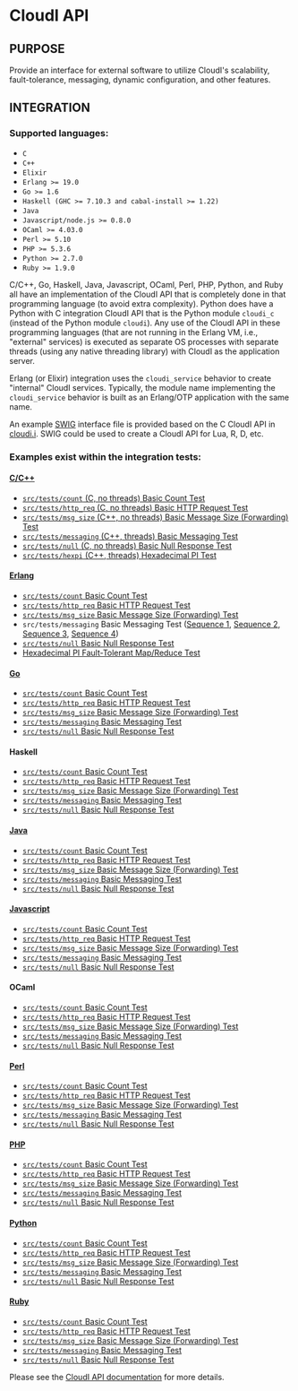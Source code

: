 # CloudI API

## PURPOSE

Provide an interface for external software to utilize CloudI's scalability,
fault-tolerance, messaging, dynamic configuration, and other features.

## INTEGRATION

### Supported languages:

* `C`
* `C++`
* `Elixir`
* `Erlang >= 19.0`
* `Go >= 1.6`
* `Haskell (GHC >= 7.10.3 and cabal-install >= 1.22)`
* `Java`
* `Javascript/node.js >= 0.8.0`
* `OCaml >= 4.03.0`
* `Perl >= 5.10`
* `PHP >= 5.3.6`
* `Python >= 2.7.0`
* `Ruby >= 1.9.0`

C/C++, Go, Haskell, Java, Javascript, OCaml, Perl, PHP, Python, and Ruby
all have an implementation of the CloudI API that is completely done in that
programming language (to avoid extra complexity).
Python does have a Python with C integration CloudI API that is the
Python module `cloudi_c` (instead of the Python module `cloudi`).
Any use of the CloudI API in these programming languages
(that are not running in the Erlang VM, i.e., "external" services)
is executed as separate OS processes with separate threads
(using any native threading library) with CloudI as the application server.

Erlang (or Elixir) integration uses the `cloudi_service` behavior to
create "internal" CloudI services.  Typically, the module name implementing
the `cloudi_service` behavior is built as an Erlang/OTP application
with the same name.

An example [SWIG](http://www.swig.org/) interface file is provided based on the
C CloudI API in [cloudi.i](https://github.com/CloudI/CloudI/blob/develop/src/api/c/cloudi.i).
SWIG could be used to create a CloudI API for Lua, R, D, etc.

### Examples exist within the integration tests:

#### [C/C++](http://cloudi.org/faq.html#6_C)

* [`src/tests/count` (C, no threads) Basic Count Test](https://github.com/CloudI/CloudI/blob/develop/src/tests/count/c_src/main.c)
* [`src/tests/http_req` (C, no threads) Basic HTTP Request Test](https://github.com/CloudI/CloudI/blob/master/src/tests/http_req/c_src/main.c)
* [`src/tests/msg_size` (C++, no threads) Basic Message Size (Forwarding) Test](https://github.com/CloudI/CloudI/blob/master/src/tests/msg_size/cxx_src/main.cpp)
* [`src/tests/messaging` (C++, threads) Basic Messaging Test](https://github.com/CloudI/CloudI/blob/master/src/tests/messaging/cxx_src/main.cpp)
* [`src/tests/null` (C, no threads) Basic Null Response Test](https://github.com/CloudI/CloudI/blob/master/src/tests/null/c_src/main.c)
* [`src/tests/hexpi` (C++, threads) Hexadecimal PI Test](https://github.com/CloudI/CloudI/blob/master/src/tests/hexpi/cxx_src/main.cpp)

#### [Erlang](http://cloudi.org/faq.html#6_Erlang)

* [`src/tests/count` Basic Count Test](https://github.com/CloudI/CloudI/blob/develop/src/tests/count/src/cloudi_service_count.erl)
* [`src/tests/http_req` Basic HTTP Request Test](https://github.com/CloudI/CloudI/blob/master/src/tests/http_req/src/cloudi_service_http_req.erl)
* [`src/tests/msg_size` Basic Message Size (Forwarding) Test](https://github.com/CloudI/CloudI/blob/master/src/tests/msg_size/src/cloudi_service_msg_size.erl)
* `src/tests/messaging` Basic Messaging Test ([Sequence 1](https://github.com/CloudI/CloudI/blob/master/src/tests/messaging/src/cloudi_service_messaging_sequence1.erl), [Sequence 2](https://github.com/CloudI/CloudI/blob/master/src/tests/messaging/src/cloudi_service_messaging_sequence2.erl), [Sequence 3](https://github.com/CloudI/CloudI/blob/master/src/tests/messaging/src/cloudi_service_messaging_sequence3.erl), [Sequence 4](https://github.com/CloudI/CloudI/blob/master/src/tests/messaging/src/cloudi_service_messaging_sequence4.erl))
* [`src/tests/null` Basic Null Response Test](https://github.com/CloudI/CloudI/blob/master/src/tests/null/src/cloudi_service_null.erl)
* [Hexadecimal PI Fault-Tolerant Map/Reduce Test](https://github.com/CloudI/CloudI/blob/master/src/tests/hexpi/src/cloudi_service_hexpi.erl)

#### [Go](http://cloudi.org/faq.html#6_Go)

* [`src/tests/count` Basic Count Test](https://github.com/CloudI/CloudI/blob/develop/src/tests/count/gopath/src/count_go/main.go)
* [`src/tests/http_req` Basic HTTP Request Test](https://github.com/CloudI/CloudI/blob/develop/src/tests/http_req/gopath/src/http_req_go/main.go)
* [`src/tests/msg_size` Basic Message Size (Forwarding) Test](https://github.com/CloudI/CloudI/blob/develop/src/tests/msg_size/gopath/src/msg_size_go/main.go)
* [`src/tests/messaging` Basic Messaging Test](https://github.com/CloudI/CloudI/blob/develop/src/tests/messaging/gopath/src/messaging_go/main.go)
* [`src/tests/null` Basic Null Response Test](https://github.com/CloudI/CloudI/blob/develop/src/tests/null/gopath/src/null_go/main.go)

#### Haskell

* [`src/tests/count` Basic Count Test](https://github.com/CloudI/CloudI/blob/develop/src/tests/count/haskell/Main.hs)
* [`src/tests/http_req` Basic HTTP Request Test](https://github.com/CloudI/CloudI/blob/develop/src/tests/http_req/haskell/Main.hs)
* [`src/tests/msg_size` Basic Message Size (Forwarding) Test](https://github.com/CloudI/CloudI/blob/develop/src/tests/msg_size/haskell/Main.hs)
* [`src/tests/messaging` Basic Messaging Test](https://github.com/CloudI/CloudI/blob/develop/src/tests/messaging/haskell/Main.hs)
* [`src/tests/null` Basic Null Response Test](https://github.com/CloudI/CloudI/blob/develop/src/tests/null/haskell/Main.hs)

#### [Java](http://cloudi.org/faq.html#6_Java)

* [`src/tests/count` Basic Count Test](https://github.com/CloudI/CloudI/blob/develop/src/tests/count/org/cloudi/tests/count/Task.java)
* [`src/tests/http_req` Basic HTTP Request Test](https://github.com/CloudI/CloudI/blob/master/src/tests/http_req/org/cloudi/tests/http_req/Task.java)
* [`src/tests/msg_size` Basic Message Size (Forwarding) Test](https://github.com/CloudI/CloudI/blob/master/src/tests/msg_size/org/cloudi/tests/msg_size/Task.java)
* [`src/tests/messaging` Basic Messaging Test](https://github.com/CloudI/CloudI/blob/master/src/tests/messaging/org/cloudi/tests/messaging/Task.java)
* [`src/tests/null` Basic Null Response Test](https://github.com/CloudI/CloudI/blob/master/src/tests/null/org/cloudi/tests/null_/Task.java)

#### [Javascript](http://cloudi.org/faq.html#6_JavaScript)

* [`src/tests/count` Basic Count Test](https://github.com/CloudI/CloudI/blob/develop/src/tests/count/count.js)
* [`src/tests/http_req` Basic HTTP Request Test](https://github.com/CloudI/CloudI/blob/master/src/tests/http_req/http_req.js)
* [`src/tests/msg_size` Basic Message Size (Forwarding) Test](https://github.com/CloudI/CloudI/blob/master/src/tests/msg_size/msg_size.js)
* [`src/tests/messaging` Basic Messaging Test](https://github.com/CloudI/CloudI/blob/master/src/tests/messaging/messaging.js)
* [`src/tests/null` Basic Null Response Test](https://github.com/CloudI/CloudI/blob/master/src/tests/null/null.js)

#### OCaml

* [`src/tests/count` Basic Count Test](https://github.com/CloudI/CloudI/blob/develop/src/tests/count/ocaml/main.ml)
* [`src/tests/http_req` Basic HTTP Request Test](https://github.com/CloudI/CloudI/blob/develop/src/tests/http_req/ocaml/main.ml)
* [`src/tests/msg_size` Basic Message Size (Forwarding) Test](https://github.com/CloudI/CloudI/blob/develop/src/tests/msg_size/ocaml/main.ml)
* [`src/tests/messaging` Basic Messaging Test](https://github.com/CloudI/CloudI/blob/develop/src/tests/messaging/ocaml/main.ml)
* [`src/tests/null` Basic Null Response Test](https://github.com/CloudI/CloudI/blob/develop/src/tests/null/ocaml/main.ml)

#### [Perl](http://cloudi.org/faq.html#6_Perl)

* [`src/tests/count` Basic Count Test](https://github.com/CloudI/CloudI/blob/develop/src/tests/count/count.pl)
* [`src/tests/http_req` Basic HTTP Request Test](https://github.com/CloudI/CloudI/blob/master/src/tests/http_req/http_req.pl)
* [`src/tests/msg_size` Basic Message Size (Forwarding) Test](https://github.com/CloudI/CloudI/blob/master/src/tests/msg_size/msg_size.pl)
* [`src/tests/messaging` Basic Messaging Test](https://github.com/CloudI/CloudI/blob/master/src/tests/messaging/MessagingTask.pm)
* [`src/tests/null` Basic Null Response Test](https://github.com/CloudI/CloudI/blob/master/src/tests/null/null.pl)

#### [PHP](http://cloudi.org/faq.html#6_PHP)

* [`src/tests/count` Basic Count Test](https://github.com/CloudI/CloudI/blob/develop/src/tests/count/count.php)
* [`src/tests/http_req` Basic HTTP Request Test](https://github.com/CloudI/CloudI/blob/master/src/tests/http_req/http_req.php)
* [`src/tests/msg_size` Basic Message Size (Forwarding) Test](https://github.com/CloudI/CloudI/blob/master/src/tests/msg_size/msg_size.php)
* [`src/tests/messaging` Basic Messaging Test](https://github.com/CloudI/CloudI/blob/master/src/tests/messaging/messaging.php)
* [`src/tests/null` Basic Null Response Test](https://github.com/CloudI/CloudI/blob/master/src/tests/null/null.php)

#### [Python](http://cloudi.org/faq.html#6_Python)

* [`src/tests/count` Basic Count Test](https://github.com/CloudI/CloudI/blob/develop/src/tests/count/count.py)
* [`src/tests/http_req` Basic HTTP Request Test](https://github.com/CloudI/CloudI/blob/master/src/tests/http_req/http_req.py)
* [`src/tests/msg_size` Basic Message Size (Forwarding) Test](https://github.com/CloudI/CloudI/blob/master/src/tests/msg_size/msg_size.py)
* [`src/tests/messaging` Basic Messaging Test](https://github.com/CloudI/CloudI/blob/master/src/tests/messaging/messaging.py)
* [`src/tests/null` Basic Null Response Test](https://github.com/CloudI/CloudI/blob/master/src/tests/null/null.py)

#### [Ruby](http://cloudi.org/faq.html#6_Ruby)

* [`src/tests/count` Basic Count Test](https://github.com/CloudI/CloudI/blob/develop/src/tests/count/count.rb)
* [`src/tests/http_req` Basic HTTP Request Test](https://github.com/CloudI/CloudI/blob/master/src/tests/http_req/http_req.rb)
* [`src/tests/msg_size` Basic Message Size (Forwarding) Test](https://github.com/CloudI/CloudI/blob/master/src/tests/msg_size/msg_size.rb)
* [`src/tests/messaging` Basic Messaging Test](https://github.com/CloudI/CloudI/blob/master/src/tests/messaging/messaging.rb)
* [`src/tests/null` Basic Null Response Test](https://github.com/CloudI/CloudI/blob/master/src/tests/null/null.rb)

Please see the [CloudI API documentation](http://cloudi.org/api.html#Service)
for more details.

